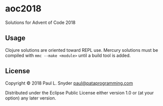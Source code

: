 # aoc2018

Solutions for Advent of Code 2018

## Usage

Clojure solutions are oriented toward REPL use.  Mercury solutions must be compiled with `mmc --make <module>` until a build tool is added.

## License

Copyright © 2018 Paul L. Snyder <paul@pataprogramming.com>

Distributed under the Eclipse Public License either version 1.0 or (at
your option) any later version.

